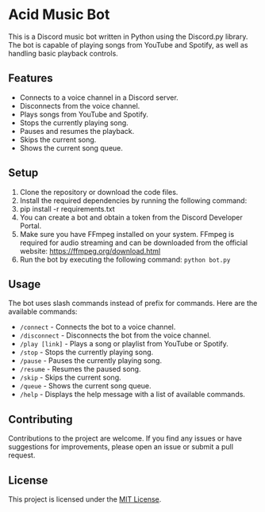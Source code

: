 # Acid Music Bot

This is a Discord music bot written in Python using the Discord.py library. The bot is capable of playing songs from YouTube and Spotify, as well as handling basic playback controls.

## Features

- Connects to a voice channel in a Discord server.
- Disconnects from the voice channel.
- Plays songs from YouTube and Spotify.
- Stops the currently playing song.
- Pauses and resumes the playback.
- Skips the current song.
- Shows the current song queue.

## Setup

1. Clone the repository or download the code files.
2. Install the required dependencies by running the following command:
3. pip install -r requirements.txt
4. You can create a bot and obtain a token from the Discord Developer Portal.
5. Make sure you have FFmpeg installed on your system. FFmpeg is required for audio streaming and can be downloaded from the official website: https://ffmpeg.org/download.html
6. Run the bot by executing the following command: `python bot.py`

## Usage

The bot uses slash commands instead of prefix for commands. Here are the available commands:

- `/connect` - Connects the bot to a voice channel.
- `/disconnect` - Disconnects the bot from the voice channel.
- `/play [link]` - Plays a song or playlist from YouTube or Spotify.
- `/stop` - Stops the currently playing song.
- `/pause` - Pauses the currently playing song.
- `/resume` - Resumes the paused song.
- `/skip` - Skips the current song.
- `/queue` - Shows the current song queue.
- `/help` - Displays the help message with a list of available commands.

## Contributing

Contributions to the project are welcome. If you find any issues or have suggestions for improvements, please open an issue or submit a pull request.

## License

This project is licensed under the [MIT License](LICENSE).
